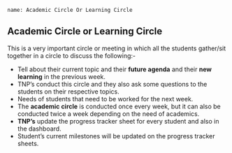 ```ngMeta
name: Academic Circle Or Learning Circle
```
## Academic Circle or Learning Circle

This is a very important circle or meeting in which all the students gather/sit together in a circle to discuss the following:- 
- Tell about their current topic and their **future agenda** and their **new learning** in the previous week.
- TNP’s conduct this circle and they also ask some questions to the students on their respective topics.
- Needs of students that need to be worked for the next week.
- The **academic circle** is conducted once every week, but it can also be conducted twice a week depending on the need of academics.
- **TNP’s** update the progress tracker sheet for every student and also in the dashboard.
- Student’s current milestones will be updated on the progress tracker sheets.
